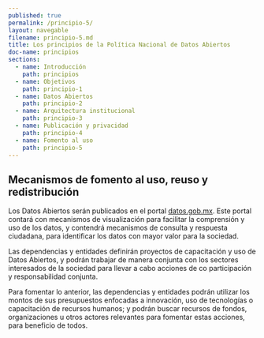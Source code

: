 ```yaml
---
published: true
permalink: /principio-5/
layout: navegable
filename: principio-5.md
title: Los principios de la Política Nacional de Datos Abiertos
doc-name: principios
sections:
  - name: Introducción
    path: principios
  - name: Objetivos
    path: principio-1
  - name: Datos Abiertos
    path: principio-2
  - name: Arquitectura institucional
    path: principio-3
  - name: Publicación y privacidad
    path: principio-4
  - name: Fomento al uso
    path: principio-5
---
```


## Mecanismos de fomento al uso, reuso y redistribución

Los Datos Abiertos serán publicados en el portal [datos.gob.mx](http://www.datos.gob.mx). Este portal contará con mecanismos de visualización para facilitar la comprensión y uso de los datos, y contendrá mecanismos de consulta y respuesta ciudadana, para identificar los datos con mayor valor para la sociedad.

Las dependencias y entidades definirán proyectos de capacitación y uso de Datos Abiertos, y podrán trabajar de manera conjunta con los sectores interesados de la sociedad para llevar a cabo acciones de co participación y responsabilidad conjunta. 

Para fomentar lo anterior, las dependencias y entidades podrán utilizar los montos de sus presupuestos enfocadas a innovación, uso de tecnologías o capacitación de recursos humanos; y podrán buscar recursos de fondos, organizaciones u otros actores relevantes para fomentar estas acciones, para beneficio de todos.

